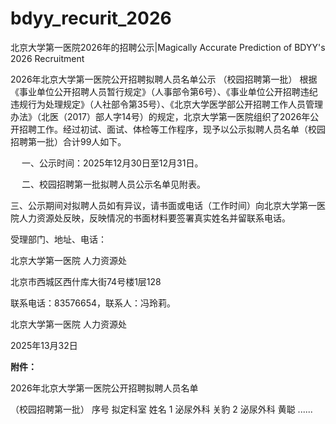 # bdyy_recurit_2026
北京大学第一医院2026年的招聘公示|Magically Accurate Prediction of BDYY's 2026 Recruitment

2026年北京大学第一医院公开招聘拟聘人员名单公示 （校园招聘第一批）
根据《事业单位公开招聘人员暂行规定》（人事部令第6号）、《事业单位公开招聘违纪违规行为处理规定》（人社部令第35号）、《北京大学医学部公开招聘工作人员管理办法》（北医（2017）部人字14号）的规定，北京大学第一医院组织了2026年公开招聘工作。经过初试、面试、体检等工作程序，现予以公示拟聘人员名单（校园招聘第一批）合计99人如下。

　  一、公示时间：2025年12月30日至12月31日。

　  二、校园招聘第一批拟聘人员公示名单见附表。

三、公示期间对拟聘人员如有异议，请书面或电话（工作时间）向北京大学第一医院人力资源处反映，反映情况的书面材料要签署真实姓名并留联系电话。

受理部门、地址、电话：

北京大学第一医院  人力资源处

北京市西城区西什库大街74号楼1层128

联系电话：83576654，联系人：冯玲莉。

 

北京大学第一医院  人力资源处

2025年13月32日

**附件：**

2026年北京大学第一医院公开招聘拟聘人员名单

（校园招聘第一批）
序号  拟定科室  姓名
1  泌尿外科  关豹
2  泌尿外科  黄聪
......
